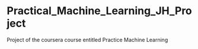 # Practical_Machine_Learning_JH_Project
Project of the coursera course entitled Practice Machine Learning
